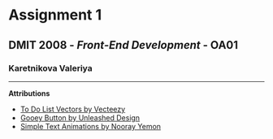 # **Assignment 1**

## DMIT 2008 - *Front-End Development* - OA01

### Karetnikova Valeriya
---

**Attributions**

-  [To Do List Vectors by Vecteezy](https://www.vecteezy.com/free-vector/to-do-list)
-  [Gooey Button by Unleashed Design](https://codepen.io/Unleashed-Design/pen/gOrEvMV)
-  [Simple Text Animations by Nooray Yemon](https://www.sliderrevolution.com/resources/css-text-animation/)






